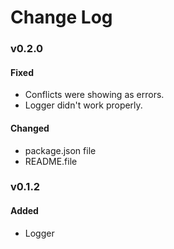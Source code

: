 # Change Log
### v0.2.0
#### Fixed
* Conflicts were showing as errors.
* Logger didn't work properly.
#### Changed
* package.json file
* README.file
### v0.1.2
#### Added
* Logger
